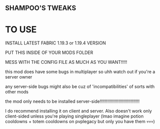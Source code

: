 ## SHAMPOO'S TWEAKS

# TO USE
INSTALL LATEST FABRIC 1.19.3 or 1.19.4 VERSION

PUT THIS INSIDE OF YOUR MODS FOLDER

MESS WITH THE CONFIG FILE AS MUCH AS YOU WANT!!!!!

this mod does have some bugs in multiplayer so uhh watch out if you're a server owner

any server-side bugs might also be cuz of 'incompatibilities' of sorts with other mods

the mod only needs to be installed server-side!!!!!!!!!!!!!!!!!!!!!!!!!!!!!!!!

I do recommend installing it on client and server. Also doesn't work only client-sided unless you're playing singleplayer
(lmao imagine potion cooldowns + totem cooldowns on pvplegacy but only you have them 💀💀💀)
